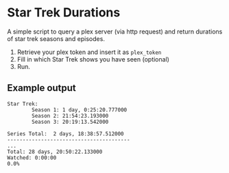 # Star Trek Durations

A simple script to query a plex server (via http request) and return durations of star trek seasons and episodes.

1. Retrieve your plex token and insert it as `plex_token` 
2. Fill in which Star Trek shows you have seen (optional)
3. Run.

## Example output
```
Star Trek:
        Season 1: 1 day, 0:25:20.777000
        Season 2: 21:54:23.193000
        Season 3: 20:19:13.542000

Series Total:  2 days, 18:38:57.512000
---------------------------------------- 
...
Total: 28 days, 20:50:22.133000
Watched: 0:00:00
0.0%

```